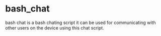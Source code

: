 # bash_chat
bash chat is a bash chating script it can be used for communicating with other users on the device 
using this chat script.
